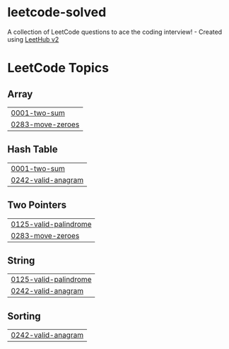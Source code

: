 # leetcode-solved
A collection of LeetCode questions to ace the coding interview! - Created using [LeetHub v2](https://github.com/arunbhardwaj/LeetHub-2.0)

<!---LeetCode Topics Start-->
# LeetCode Topics
## Array
|  |
| ------- |
| [0001-two-sum](https://github.com/Quineeryn/leetcode-solved/tree/master/0001-two-sum) |
| [0283-move-zeroes](https://github.com/Quineeryn/leetcode-solved/tree/master/0283-move-zeroes) |
## Hash Table
|  |
| ------- |
| [0001-two-sum](https://github.com/Quineeryn/leetcode-solved/tree/master/0001-two-sum) |
| [0242-valid-anagram](https://github.com/Quineeryn/leetcode-solved/tree/master/0242-valid-anagram) |
## Two Pointers
|  |
| ------- |
| [0125-valid-palindrome](https://github.com/Quineeryn/leetcode-solved/tree/master/0125-valid-palindrome) |
| [0283-move-zeroes](https://github.com/Quineeryn/leetcode-solved/tree/master/0283-move-zeroes) |
## String
|  |
| ------- |
| [0125-valid-palindrome](https://github.com/Quineeryn/leetcode-solved/tree/master/0125-valid-palindrome) |
| [0242-valid-anagram](https://github.com/Quineeryn/leetcode-solved/tree/master/0242-valid-anagram) |
## Sorting
|  |
| ------- |
| [0242-valid-anagram](https://github.com/Quineeryn/leetcode-solved/tree/master/0242-valid-anagram) |
<!---LeetCode Topics End-->